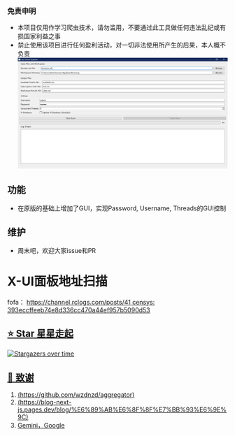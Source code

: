 ### 免责申明
+ 本项目仅用作学习爬虫技术，请勿滥用，不要通过此工具做任何违法乱纪或有损国家利益之事
+ 禁止使用该项目进行任何盈利活动，对一切非法使用所产生的后果，本人概不负责
![xui](./xui.png)
## 功能
+ 在原版的基础上增加了GUI，实现Password, Username, Threads的GUI控制
## 维护
+ 周末吧，欢迎大家issue和PR
# X-UI面板地址扫描
fofa：
<u>https://channel.rclogs.com/posts/41<u>
censys:
393eccffeeb74e8d336cc470a44ef957b5090d53
## ⭐ Star 星星走起
[![Stargazers over time](https://starchart.cc/CXK-Computer/3xui-aggregator.svg?variant=adaptive)](https://starchart.cc/CXK-Computer/3xui-aggregator)


## 🙏 致谢
1. <u>(https://github.com/wzdnzd/aggregator)</u>
2. <u>(https://blog-next-js.pages.dev/blog/%E6%89%AB%E6%8F%8F%E7%BB%93%E6%9E%9C)</u>
3. Gemini，Google
